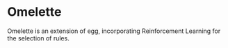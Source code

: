 # Omelette

Omelette is an extension of egg, incorporating Reinforcement Learning for the selection of rules.